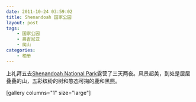 ```yaml
---
date: 2011-10-24 03:59:02
title: Shenandoah 国家公园
layout: post
tags:
    - 国家公园
    - 弗吉尼亚
    - 爬山
categories:
    - 相册
---
```

上礼拜五去<a href="http://www.nps.gov/shen/index.htm">Shenandoah National Park</a>露营了三天两夜。风景超美，到处是层层叠叠的山，五彩缤纷的树和憨态可掬的鹿和黑熊。

[gallery columns="1" size="large"]
